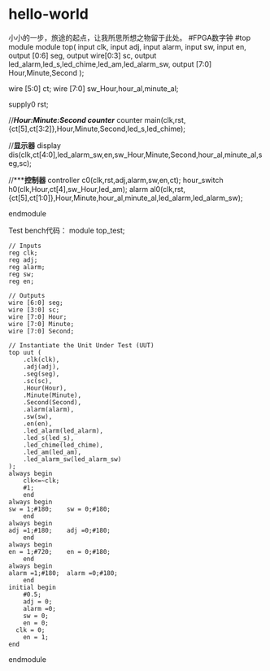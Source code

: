 # hello-world
小小的一步，旅途的起点，让我所思所想之物留于此处。
#FPGA数字钟
#top module
module top(
    input clk,
    input adj,
	 input alarm,
	 input sw,
	 input en,
    output [0:6] seg,
    output wire[0:3] sc,
	 output led_alarm,led_s,led_chime,led_am,led_alarm_sw,
	 output [7:0] Hour,Minute,Second
    );
	

wire [5:0] ct;
wire [7:0] sw_Hour,hour_al,minute_al;

supply0 rst;
		
//***Hour:Minute:Second counter***
counter main(clk,rst,{ct[5],ct[3:2]},Hour,Minute,Second,led_s,led_chime);

//********显示器********
display dis(clk,ct[4:0],led_alarm_sw,en,sw_Hour,Minute,Second,hour_al,minute_al,seg,sc);

//***************控制器************
controller c0(clk,rst,adj,alarm,sw,en,ct);
hour_switch h0(clk,Hour,ct[4],sw_Hour,led_am);
alarm al0(clk,rst,{ct[5],ct[1:0]},Hour,Minute,hour_al,minute_al,led_alarm,led_alarm_sw);

endmodule

Test bench代码：
module top_test;

	// Inputs
	reg clk;
	reg adj;
	reg alarm;
	reg sw;
	reg en;

	// Outputs
	wire [6:0] seg;
	wire [3:0] sc;
	wire [7:0] Hour;
	wire [7:0] Minute;
	wire [7:0] Second;

	// Instantiate the Unit Under Test (UUT)
	top uut (
		.clk(clk), 
		.adj(adj), 
		.seg(seg), 
		.sc(sc), 
		.Hour(Hour), 
		.Minute(Minute),
		.Second(Second),
		.alarm(alarm),
		.sw(sw),
		.en(en),
		.led_alarm(led_alarm),
		.led_s(led_s),
		.led_chime(led_chime),
		.led_am(led_am),
		.led_alarm_sw(led_alarm_sw)
	);
	always begin
		clk<=~clk;
		#1;
		end
	always begin
	sw = 1;#180;	sw = 0;#180;
		end	
	always begin
	adj =1;#180;	adj =0;#180;
		end
	always begin
	en = 1;#720;	en = 0;#180;
		end
	always begin
	alarm =1;#180;	alarm =0;#180;
		end
	initial begin
		#0.5;
		adj = 0;
		alarm =0;
		sw = 0;
		en = 0;
      clk = 0;
		en = 1;
	end
endmodule
